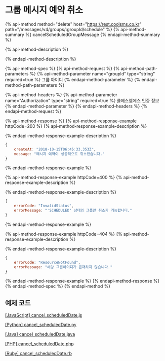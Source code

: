 # 그룹 메시지 예약 취소

{% api-method method="delete" host="https://rest.coolsms.co.kr" path="/messages/v4/groups/:groupId/schedule" %}
{% api-method-summary %}
cancelScheduledGroupMessage
{% endapi-method-summary %}

{% api-method-description %}

{% endapi-method-description %}

{% api-method-spec %}
{% api-method-request %}
{% api-method-path-parameters %}
{% api-method-parameter name="groupId" type="string" required=true %}
그룹 아이디
{% endapi-method-parameter %}
{% endapi-method-path-parameters %}

{% api-method-headers %}
{% api-method-parameter name="Authorization" type="string" required=true %}
쿨에스엠에스 인증 정보
{% endapi-method-parameter %}
{% endapi-method-headers %}
{% endapi-method-request %}

{% api-method-response %}
{% api-method-response-example httpCode=200 %}
{% api-method-response-example-description %}

{% endapi-method-response-example-description %}

```javascript
{
    createAt: "2018-10-15T06:45:33.353Z",
    message: "메시지 예약이 성공적으로 취소됐습니다."
}
```
{% endapi-method-response-example %}

{% api-method-response-example httpCode=400 %}
{% api-method-response-example-description %}

{% endapi-method-response-example-description %}

```javascript
{
    errorCode: "InvalidStatus",
    errorMessage: "'SCHEDULED' 상태의 그룹만 취소가 가능합니다."
}
```
{% endapi-method-response-example %}

{% api-method-response-example httpCode=404 %}
{% api-method-response-example-description %}

{% endapi-method-response-example-description %}

```javascript
{
    errorCode: "ResourceNotFound",
    errorMessage: "해당 그룹아이디가 존재하지 않습니다."
}
```
{% endapi-method-response-example %}
{% endapi-method-response %}
{% endapi-method-spec %}
{% endapi-method %}

## 예제 코드

[\[JavaScript\] cancel\_scheduledDate.js](https://github.com/coolsms/coolsms-v4-examples/javascript/cancel_scheduledDate.js)

[\[Python\] cancel\_scheduledDate.py](https://github.com/coolsms/coolsms-v4-examples/python/cancel_scheduledDate.py)

[\[Java\] cancel\_scheduledDate.java](https://github.com/coolsms/coolsms-v4-examples/java/cancel_scheduledDate.java)

[\[PHP\] cancel\_scheduledDate.php](https://github.com/coolsms/coolsms-v4-examples/php/cancel_scheduledDate.php)

[\[Ruby\] cancel\_scheduledDate.rb](https://github.com/coolsms/coolsms-v4-examples/ruby/cancel_scheduledDate.rb)

